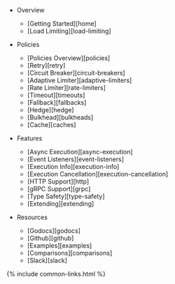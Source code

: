 - Overview
  - [Getting Started][home]
  - [Load Limiting][load-limiting]

- Policies
  - [Policies Overview][policies]
  - [Retry][retry]
  - [Circuit Breaker][circuit-breakers]
  - [Adaptive Limiter][adaptive-limiters]
  - [Rate Limiter][rate-limiters]
  - [Timeout][timeouts]
  - [Fallback][fallbacks]
  - [Hedge][hedge]
  - [Bulkhead][bulkheads]
  - [Cache][caches]

- Features
  - [Async Execution][async-execution]
  - [Event Listeners][event-listeners]
  - [Execution Info][execution-info]
  - [Execution Cancellation][execution-cancellation]
  - [HTTP Support][http]
  - [gRPC Support][grpc]
  - [Type Safety][type-safety]
  - [Extending][extending]

- Resources
  - [Godocs][godocs]
  - [Github][github]
  - [Examples][examples]
  - [Comparisons][comparisons]
  - [Slack][slack]

{% include common-links.html %}